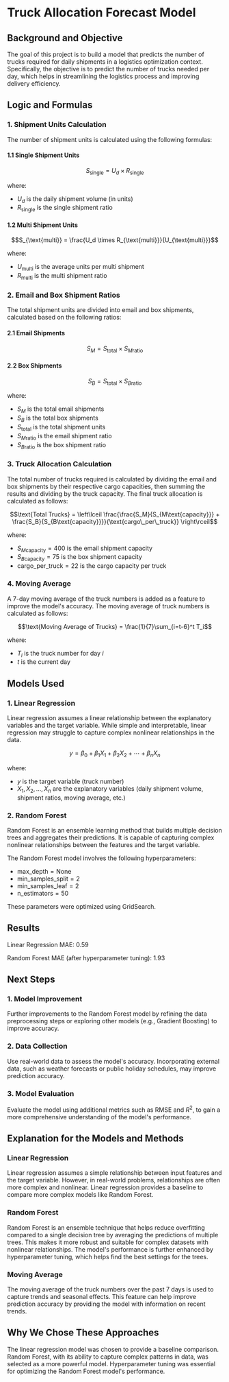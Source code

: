 # Truck Allocation Forecast Model

## Background and Objective
The goal of this project is to build a model that predicts the number of trucks required for daily shipments in a logistics optimization context. Specifically, the objective is to predict the number of trucks needed per day, which helps in streamlining the logistics process and improving delivery efficiency.

## Logic and Formulas

### 1. Shipment Units Calculation
The number of shipment units is calculated using the following formulas:

#### 1.1 Single Shipment Units

$$S_{\text{single}} = U_d \times R_{\text{single}}$$

where:

- $U_d$ is the daily shipment volume (in units)
- $R_{\text{single}}$ is the single shipment ratio

#### 1.2 Multi Shipment Units

$$S_{\text{multi}} = \frac{U_d \times R_{\text{multi}}}{U_{\text{multi}}}$$

where:

- $U_{\text{multi}}$ is the average units per multi shipment
- $R_{\text{multi}}$ is the multi shipment ratio

### 2. Email and Box Shipment Ratios
The total shipment units are divided into email and box shipments, calculated based on the following ratios:

#### 2.1 Email Shipments

$$S_M = S_{\text{total}} \times S_{M\text{ratio}}$$

#### 2.2 Box Shipments

$$S_B = S_{\text{total}} \times S_{B\text{ratio}}$$

where:

- $S_M$ is the total email shipments
- $S_B$ is the total box shipments
- $S_{\text{total}}$ is the total shipment units
- $S_{M\text{ratio}}$ is the email shipment ratio
- $S_{B\text{ratio}}$ is the box shipment ratio

### 3. Truck Allocation Calculation
The total number of trucks required is calculated by dividing the email and box shipments by their respective cargo capacities, then summing the results and dividing by the truck capacity. The final truck allocation is calculated as follows:

$$\text{Total Trucks} = \left\lceil \frac{\frac{S_M}{S_{M\text{capacity}}} + \frac{S_B}{S_{B\text{capacity}}}}{\text{cargo\_per\_truck}} \right\rceil$$

where:

- $S_{M\text{capacity}} = 400$ is the email shipment capacity
- $S_{B\text{capacity}} = 75$ is the box shipment capacity
- $\text{cargo\_per\_truck} = 22$ is the cargo capacity per truck

### 4. Moving Average
A 7-day moving average of the truck numbers is added as a feature to improve the model's accuracy. The moving average of truck numbers is calculated as follows:

$$\text{Moving Average of Trucks} = \frac{1}{7}\sum_{i=t-6}^t T_i$$

where:

- $T_i$ is the truck number for day $i$
- $t$ is the current day

## Models Used

### 1. Linear Regression
Linear regression assumes a linear relationship between the explanatory variables and the target variable. While simple and interpretable, linear regression may struggle to capture complex nonlinear relationships in the data.

$$y = \beta_0 + \beta_1X_1 + \beta_2X_2 + \cdots + \beta_nX_n$$

where:

- $y$ is the target variable (truck number)
- $X_1, X_2, \ldots, X_n$ are the explanatory variables (daily shipment volume, shipment ratios, moving average, etc.)

### 2. Random Forest
Random Forest is an ensemble learning method that builds multiple decision trees and aggregates their predictions. It is capable of capturing complex nonlinear relationships between the features and the target variable.

The Random Forest model involves the following hyperparameters:

- $\text{max\_depth} = \text{None}$
- $\text{min\_samples\_split} = 2$
- $\text{min\_samples\_leaf} = 2$
- $\text{n\_estimators} = 50$

These parameters were optimized using GridSearch.

## Results
Linear Regression MAE: 0.59

Random Forest MAE (after hyperparameter tuning): 1.93

## Next Steps

### 1. Model Improvement
Further improvements to the Random Forest model by refining the data preprocessing steps or exploring other models (e.g., Gradient Boosting) to improve accuracy.

### 2. Data Collection
Use real-world data to assess the model's accuracy. Incorporating external data, such as weather forecasts or public holiday schedules, may improve prediction accuracy.

### 3. Model Evaluation
Evaluate the model using additional metrics such as RMSE and $R^2$, to gain a more comprehensive understanding of the model's performance.

## Explanation for the Models and Methods

### Linear Regression
Linear regression assumes a simple relationship between input features and the target variable. However, in real-world problems, relationships are often more complex and nonlinear. Linear regression provides a baseline to compare more complex models like Random Forest.

### Random Forest
Random Forest is an ensemble technique that helps reduce overfitting compared to a single decision tree by averaging the predictions of multiple trees. This makes it more robust and suitable for complex datasets with nonlinear relationships. The model's performance is further enhanced by hyperparameter tuning, which helps find the best settings for the trees.

### Moving Average
The moving average of the truck numbers over the past 7 days is used to capture trends and seasonal effects. This feature can help improve prediction accuracy by providing the model with information on recent trends.

## Why We Chose These Approaches
The linear regression model was chosen to provide a baseline comparison. Random Forest, with its ability to capture complex patterns in data, was selected as a more powerful model. Hyperparameter tuning was essential for optimizing the Random Forest model's performance. 